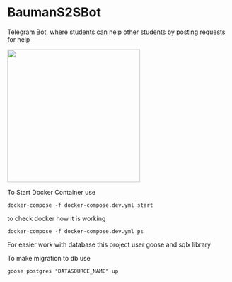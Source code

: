 # BaumanS2SBot

Telegram Bot, where students can help other students by posting requests for help

<img src="https://github.com/MMacardi/BaumanS2SBot/assets/61706774/99b67728-f346-413b-9b32-2dc6ecc6fb49.png" width="300" height="300" />

To Start Docker Container use 

`docker-compose -f docker-compose.dev.yml start`

to check docker how it is working 

`docker-compose -f docker-compose.dev.yml ps`

For easier work with database this project user goose and sqlx library

To make migration to db use 

`goose postgres "DATASOURCE_NAME" up`

